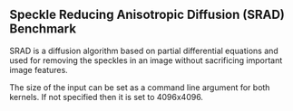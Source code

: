## Speckle Reducing Anisotropic Diffusion (SRAD) Benchmark
SRAD is a diffusion algorithm based on partial differential equations and used for removing the speckles in an image without sacrificing
important image features.

The size of the input can be set as a command line argument for both kernels. If not specified then it is set to 4096x4096.
